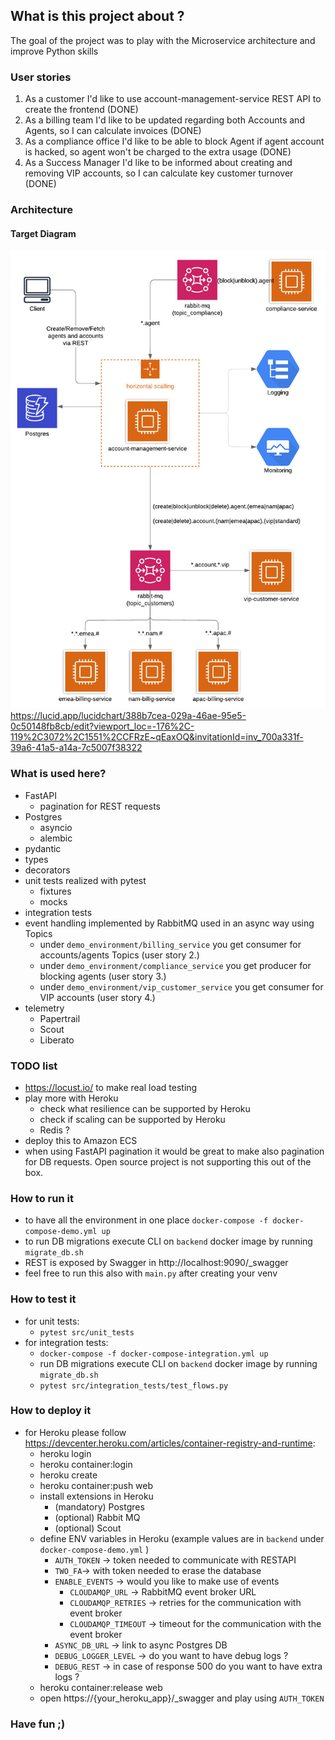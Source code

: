 ## What is this project about ?

The goal of the project was to play with the Microservice architecture and improve Python skills 

### User stories

1. As a customer I'd like to use account-management-service REST API to create the frontend (DONE)
2. As a billing team I'd like to be updated regarding both Accounts and Agents, so I can calculate invoices (DONE)
3. As a compliance office I'd like to be able to block Agent if agent account is hacked, so agent won't be charged to the extra usage (DONE)
4. As a Success Manager I'd like to be informed about creating and removing VIP accounts, so I can calculate key customer turnover (DONE)

### Architecture

#### Target Diagram
![Papertrail](doc/arch.jpeg)
https://lucid.app/lucidchart/388b7cea-029a-46ae-95e5-0c50148fb8cb/edit?viewport_loc=-176%2C-119%2C3072%2C1551%2CCFRzE~qEaxOQ&invitationId=inv_700a331f-39a6-41a5-a14a-7c5007f38322


### What is used here?
- FastAPI
  - pagination for REST requests
- Postgres
  - asyncio
  - alembic
- pydantic
- types
- decorators
- unit tests realized with pytest
  - fixtures
  - mocks
- integration tests
- event handling implemented by RabbitMQ used in an async way using Topics
  - under `demo_environment/billing_service` you get consumer for accounts/agents Topics (user story 2.)
  - under `demo_environment/compliance_service` you get producer for blocking agents (user story 3.)
  - under `demo_environment/vip_customer_service` you get consumer for VIP accounts (user story 4.)
- telemetry
   - Papertrail
   - Scout
   - Liberato

### TODO list
- https://locust.io/ to make real load testing
- play more with Heroku
  - check what resilience can be supported by Heroku
  - check if scaling can be supported by Heroku
  - Redis ?
- deploy this to Amazon ECS
- when using FastAPI pagination it would be great to make also pagination for DB requests. Open source project is not supporting this out of the box.

### How to run it
- to have all the environment in one place `docker-compose -f docker-compose-demo.yml up`
- to run DB migrations execute CLI on `backend` docker image by running `migrate_db.sh`
- REST is exposed by Swagger in http://localhost:9090/_swagger
- feel free to run this also with `main.py` after creating your venv

### How to test it
- for unit tests: 
  - `pytest src/unit_tests`
- for integration tests: 
  - `docker-compose -f docker-compose-integration.yml up`
  - run DB migrations execute CLI on `backend` docker image by running `migrate_db.sh`
  - `pytest src/integration_tests/test_flows.py`


### How to deploy it
- for Heroku please follow https://devcenter.heroku.com/articles/container-registry-and-runtime:
  - heroku login
  - heroku container:login
  - heroku create
  - heroku container:push web
  - install extensions in Heroku
    - (mandatory) Postgres
    - (optional) Rabbit MQ
    - (optional) Scout
  - define ENV variables in Heroku (example values are in `backend` under `docker-compose-demo.yml` )
     - `AUTH_TOKEN` -> token needed to communicate with RESTAPI 
     - `TWO_FA`-> with token needed to erase the database 
     - `ENABLE_EVENTS` -> would you like to make use of events 
       - `CLOUDAMQP_URL` -> RabbitMQ event broker URL
       - `CLOUDAMQP_RETRIES` -> retries for the communication with event broker 
       - `CLOUDAMQP_TIMEOUT` -> timeout for the communication with the event broker
     - `ASYNC_DB_URL` -> link to async Postgres DB
     - `DEBUG_LOGGER_LEVEL` -> do you want to have debug logs ?
     - `DEBUG_REST` -> in case of response 500 do you want to have extra logs ?
  - heroku container:release web
  - open https://{your_heroku_app}/_swagger and play using `AUTH_TOKEN`
  
### Have fun ;)